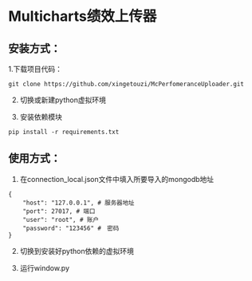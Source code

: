 # Multicharts绩效上传器

## 安装方式：
1.下载项目代码：
```
git clone https://github.com/xingetouzi/McPerfomeranceUploader.git
```

2. 切换或新建python虚拟环境

3. 安装依赖模块
```
pip install -r requirements.txt
```

## 使用方式：
1. 在connection_local.json文件中填入所要导入的mongodb地址
```
{
    "host": "127.0.0.1", # 服务器地址 
    "port": 27017, # 端口
    "user": "root", # 账户
    "password": "123456" #　密码
}
```

2. 切换到安装好python依赖的虚拟环境

3. 运行window.py
